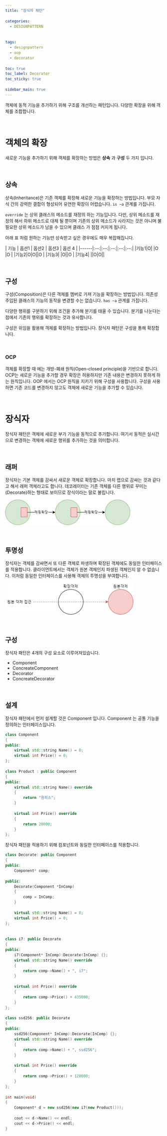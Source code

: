 ```yaml
---
title: "장식자 패턴"

categories:
  - DESIGNPATTERN


tags:
  - designpattern
  - oop
  - decorator

toc: true
toc_label: Decorator
toc_sticky: true

sidebar_main: true
---
```


객체에 동적 기능을 추가하기 위해 구조를 개선하는 패턴입니다. 다양한 확장을 위해 객체를 조합합니다.

<br/>

# 객체의 확장

새로운 기능을 추가하기 위해 객체를 확장하는 방법은 **상속** 과 **구성** 두 가지 입니다.



<br/>

## 상속

상속(Inheritance)은 기존 객체를 확장해 새로운 기능을 확장하는 방법입니다. 부모 자식 간의 강력한 결합이 형성되어 유연한 확장이 어렵습니다. `is ~a` 관계를 가집니다.

`override` 는 상위 클래스의 메소드를 재정의 하는 기능입니다. 다만, 상위 메소드를 재정의 해서 하위 메소드로 대체 될 뿐이며 기존의 상위 메소드가 사라지는 것은 아니며 불필요한 상위 메소드가 남을 수 있으며 클래스 가 점점 커지게 됩니다.

아래 표 처럼 원하는 기능만 상속받고 싶은 경우에도 매우 복잡해집니다.

| 기능 | 옵션1 | 옵션2 | 옵션3 | 옵션 4 |
|------|:--:|:--:|:--:|:--:|:--:|
|기능1|O| |O |O |
|기능2|O|O||O |
|기능3| |O||O |
|기능4| ||O|O||

<br/>

## 구성

구성(Composition)은 다른 객체를 멤버로 가져 기능을 확장하는 방법입니다. 의존성 주입된 클래스의 기능의 동작을 변경할 수는 없습니다. `has ~a` 관계를 가집니다.

다양한 행위를 구분하기 위해 조건을 추가해 분기를 태울 수 있습니다. 분기를 나눈다는 점에서 기존의 행위를 확장하는 것과 유사합니다. 

구성은 위임을 활용해 객체를 확장하는 방법입니다. 장식자 패턴은 구성을 통해 확장합니다.

<br/>

### OCP

객체를 확장할 때 에는 개방-폐쇄 원칙(Open-closed principle)을 기반으로 합니다. OCP는 새로운 기능을 추가할 경우 확장은 허용하지만 기존 내용은 변경하지 못하게 하는 원칙입니다. OOP 에서는 OCP 원칙을 지키기 위해 구성을 사용합니다. 구성을 사용하면 기존 코드를 변경하지 않고도 객체에 새로운 기능을 추가할 수 있습니다.

<br/>

# 장식자

장식자 패턴은 객체에 새로운 부가 기능을 동적으로 추가합니다. 여기서 동적은 실시간으로 변경하는 객체에 새로운 행위를 추가하는 것을 의미합니다.

<br/>

## 래퍼

장식자는 기본 객체를 감싸서 새로운 객체로 확장합니다. 마치 랩으로 감싸는 것과 같다고 해서 래퍼 객체라고도 합니다. 데코레이터는 기존 객체를 다른 행위로 꾸미는(Decorate)하는 형태로 보이므로 장식이라는 말로 불립니다.

![DecorateRapper](/assets/images/designpattern/decorate_rapper.png)

<br/>

## 투명성

장식자는 객체를 감싸면서 또 다른 객체로 파생하며 확장된 객체에도 동일한 인터페이스를 적용합니다. 클라이언트에서는 객체가 원본 객체인지 파생된 객체인지 알 수 없습니다. 이처럼 동일한 인터페이스를 사용해 객체의 투명성을 부여합니다.

![DecorateTransparnet](/assets/images/designpattern/decorate_transparent.png)


<br/>

## 구성

장식자 패턴은 4개의 구성 요소로 이루어져있습니다.

* Component
* ConcreateComponent
* Decorator
* ConcreateDecorator

<br/>

## 설계

장식자 패턴에서 먼저 설계할 것은 Component 입니다. Component 는 공통 기능을 정의하는 인터페이스입니다.

```cpp
class Component
{
public:
    virtual std::string Name() = 0;
    virtual int Price() = 0;
};

class Product : public Component
{
public:
    virtual std::string Name() override
    {
        return "원피스";
    }

    virtual int Price() override
    {
        return 20000;
    }
};
```

장식자 패턴을 적용하기 위해 컴포넌트와 동일한 인터페이스를 적용합니다.

```cpp
class Decorate: public Component
{
public:
    Component* comp;

public:
    Decorate(Component *InComp)
    {
        comp = InComp;
    }

    virtual std::string Name() = 0;
    virtual int Price() = 0;
};


class i7: public Decorate
{
public:
    i7(Component* InComp):Decorate(InComp) {};
    virtual std::string Name() override
    {
        return comp->Name() + ", i7";
    }

    virtual int Price() override
    {
        return comp->Price() + 435000;
    }
};

class ssd256: public Decorate
{
public:
    ssd256(Component* InComp):Decorate(InComp) {};
    virtual std::string Name() override
    {
        return comp->Name() + ", ssd256";
    }

    virtual int Price() override
    {
        return comp->Price() + 128000;
    }
};

int main(void)
{
    Component* d = new ssd256(new i7(new Product()));

    cout << d->Name() << endl;
    cout << d->Price() << endl;
}
```